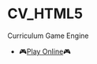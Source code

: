 CV_HTML5
========

Curriculum Game Engine

- 🎮[Play Online](https://rawgit.com/ahcorde/cv_HTML5/master/index.html)🎮
